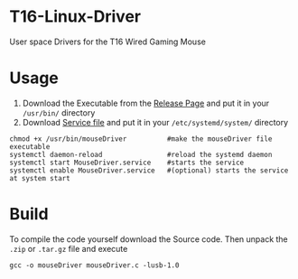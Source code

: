 # T16-Linux-Driver
User space Drivers for the T16 Wired Gaming Mouse

# Usage

1. Download the Executable from the [Release Page](https://github.com/Heniks07/T16-Linux-Driver/releases) and put it in your `/usr/bin/` directory
2. Download [Service file](https://github.com/Heniks07/T16-Linux-Driver/blob/main/MouseDriver.service) and put it in your `/etc/systemd/system/` directory
```
chmod +x /usr/bin/mouseDriver          #make the mouseDriver file executable
systemctl daemon-reload                #reload the systemd daemon
systemctl start MouseDriver.service    #starts the service
systemctl enable MouseDriver.service   #(optional) starts the service at system start
```

# Build

To compile the code yourself download the Source code. Then unpack the `.zip` or `.tar.gz` file and execute 
```
gcc -o mouseDriver mouseDriver.c -lusb-1.0
```
